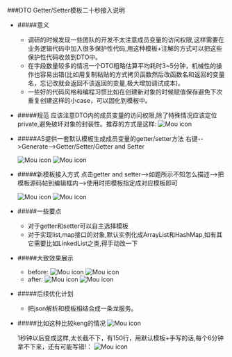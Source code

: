###DTO Getter/Setter模板二十秒接入说明
* #####意义
  * 调研的时候发现一些团队的开发不太注意成员变量的访问权限,这样需要在业务逻辑代码中加入很多保护性代码,用这种模板+注解的方式可以把这些保护性代码收敛到DTO中。
  * 在字段数量较多的情况一个DTO粗略估算平均耗时3~5分钟，机械性的操作也容易出错(比如用复制粘贴的方式拷贝函数然后改函数名和返回的变量名，忘记改就会返回不该返回的变量,极大增加调试成本)。
  * 一些好的代码风格和编程习惯比如在创建新对象的时候赋值保存避免下次重复创建这样的小case，可以固化到模板中。
* #####规范 应该注意DTO内的成员变量的访问权限,除了特殊情况应该定位private,避免破坏对象的封装性。推荐的方式是这样:
![Mou icon](x1.png)
* #####AS提供一套默认模板生成成员变量的getter/setter方法
  右键-->Generate-->Getter/Setter/Getter and Setter
  
  ![Mou icon](x2.png)
  ![Mou icon](x3.png)
* #####新模板接入方式
  点击getter and setter-->如题所示不知怎么描述-->把模板源码帖到编辑框内-->使用时把模板指定成对应模板即可
  
  ![Mou icon](x4.png)
  ![Mou icon](x5.png)
  
* #####一些要点
  * 对于getter和setter可以自主选择模板
  * 对于实现list,map接口的对象,默认实例化成ArrayList和HashMap,如有其它需要比如LinkedList之类,得手动改一下
  
* #####大致效果展示
  * before:
  ![Mou icon](x6.png)
  ![Mou icon](x7.png)
  * after:
  ![Mou icon](x8.png)
  ![Mou icon](x9.png)
  
* #####后续优化计划
  * 把json解析和模板相结合成一条龙服务。
* #####比如这种比较keng的情况
  ![Mou icon](x10.png)
  
  1秒钟以后变成这样,太长截不下，有150行，用默认模板+手写的话,每个6分钟拿不下来，还有可能写错!：
  ![Mou icon](x11.png)
